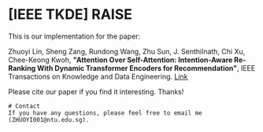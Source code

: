 # [IEEE TKDE] RAISE
This is our implementation for the paper:

Zhuoyi Lin, Sheng Zang, Rundong Wang, Zhu Sun, J. Senthilnath, Chi Xu, Chee-Keong Kwoh, **"Attention Over Self-Attention: Intention-Aware Re-Ranking With Dynamic Transformer Encoders for Recommendation"**, IEEE Transactions on Knowledge and Data Engineering.
[Link](https://arxiv.org/abs/2201.05333)

Please cite our paper if you find it interesting. Thanks!
```
# Contact
If you have any questions, please feel free to email me (ZHUOYI001@ntu.edu.sg).
